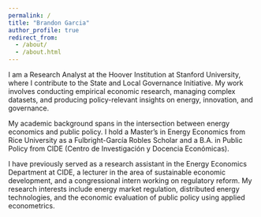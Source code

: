```yaml
---
permalink: /
title: "Brandon Garcia"
author_profile: true
redirect_from: 
  - /about/
  - /about.html
---
```

I am a Research Analyst at the Hoover Institution at Stanford University, where I contribute to the State and Local Governance Initiative. My work involves conducting empirical economic research, managing complex datasets, and producing policy-relevant insights on energy, innovation, and governance.

My academic background spans in the intersection between energy economics and public policy. I hold a Master’s in Energy Economics from Rice University as a Fulbright-García Robles Scholar and a B.A. in Public Policy from CIDE (Centro de Investigación y Docencia Económicas).

I have previously served as a research assistant in the Energy Economics Department at CIDE, a lecturer in the area of sustainable economic development, and a congressional intern working on regulatory reform. My research interests include energy market regulation, distributed energy technologies, and the economic evaluation of public policy using applied econometrics.

